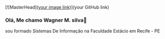 [![MasterHead]([your image link](https://www.google.com/imgres?q=imagem%20para%20github&imgurl=https%3A%2F%2Fbeecrowd.io%2Fwp-content%2Fuploads%2F2022%2F08%2FBeecrowd-Agosto-6-02-larger.png&imgrefurl=https%3A%2F%2Fbeecrowd.io%2Fblog%2Fgithub%2F&docid=iWRTQv1X81rVKM&tbnid=PCyBLBUwC-Gi0M&vet=12ahUKEwiFncys1OiFAxWzI7kGHY8EDtcQM3oECBcQAA..i&w=2560&h=1463&hcb=2&ved=2ahUKEwiFncys1OiFAxWzI7kGHY8EDtcQM3oECBcQAA))](your GitHub link)

### Olá, Me chamo Wagner M. silva👋
sou formado Sistemas De Informação na Faculdade Estácio em Recife - PE
<!--
**wmsmartins/wmsmartins** is a ✨ _special_ ✨ repository because its `README.md` (this file) appears on your GitHub profile.

Here are some ideas to get you started:

- 🔭 I’m currently working on ...
- 🌱 I’m currently learning ...
- 👯 I’m looking to collaborate on ...
- 🤔 I’m looking for help with ...
- 💬 Ask me about ...
- 📫 How to reach me: ...
- 😄 Pronouns: ...
- ⚡ Fun fact: ...
-->
